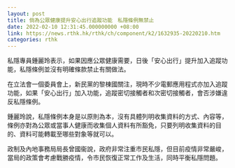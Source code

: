 ```yaml
---
layout: post
title: 倘為公眾健康提升安心出行追蹤功能　私隱條例無禁止
date: 2022-02-10 12:31:45.000000000 +08:00
link: https://news.rthk.hk/rthk/ch/component/k2/1632935-20220210.htm
categories: rthk
---
```


私隱專員鍾麗玲表示，如果因應公眾健康需要，日後「安心出行」提升加入追蹤功能，私隱條例並沒有明確條款禁止有關做法。

在立法會一個委員會上，新民黨的黎棟國關注，現時不少電郵應用程式亦加入追蹤功能，如果「安心出行」加入功能，追蹤密切接觸者和次密切接觸者，會否涉嫌違反私隱條例。

鍾麗玲說，私隱條例本身是以原則為本，沒有具體列明收集資料的方式、內容等，條例亦對為公眾或當事人健康而收集個人資料有所豁免，只要列明收集資料的目的、資料可能轉載至哪些對象等就可以。

政制及內地事務局局長曾國衞說，政府非常注重市民私隱，但目前疫情非常嚴峻，當局的政策會考慮戰勝疫情，令市民恢復正常工作及生活，同時平衡私隱問題。

